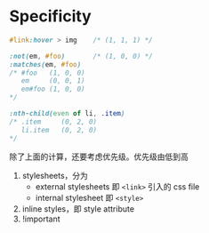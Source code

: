 # Specificity

```css
#link:hover > img    /* (1, 1, 1) */

:not(em, #foo)       /* (1, 0, 0) */
:matches(em, #foo)
/* #foo   (1, 0, 0)
   em     (0, 0, 1)
   em#foo (1, 0, 0)
*/

:nth-child(even of li, .item)
/* .item     (0, 2, 0)
   li.item   (0, 2, 0)
*/
```

除了上面的计算，还要考虑优先级。优先级由低到高

1. stylesheets，分为
    - external stylesheets 即 `<link>` 引入的 css file
    - internal stylesheet 即 `<style>`
1. inline styles，即 style attribute
1. !important


